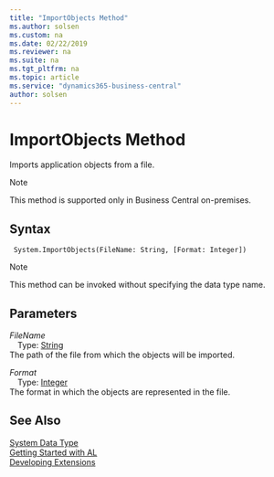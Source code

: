 ```yaml
---
title: "ImportObjects Method"
ms.author: solsen
ms.custom: na
ms.date: 02/22/2019
ms.reviewer: na
ms.suite: na
ms.tgt_pltfrm: na
ms.topic: article
ms.service: "dynamics365-business-central"
author: solsen
---
```

[//]: # (START>DO_NOT_EDIT)
[//]: # (IMPORTANT:Do not edit any of the content between here and the END>DO_NOT_EDIT.)
[//]: # (Any modifications should be made in the .xml files in the ModernDev repo.)
# ImportObjects Method
Imports application objects from a file.

> [!NOTE]
> This method is supported only in Business Central on-premises.

## Syntax
```
 System.ImportObjects(FileName: String, [Format: Integer])
```
> [!NOTE]  
> This method can be invoked without specifying the data type name.  
## Parameters
*FileName*  
&emsp;Type: [String](../string/string-data-type.md)  
The path of the file from which the objects will be imported.
        
*Format*  
&emsp;Type: [Integer](../integer/integer-data-type.md)  
The format in which the objects are represented in the file.  



[//]: # (IMPORTANT: END>DO_NOT_EDIT)
## See Also
[System Data Type](system-data-type.md)  
[Getting Started with AL](../../devenv-get-started.md)  
[Developing Extensions](../../devenv-dev-overview.md)